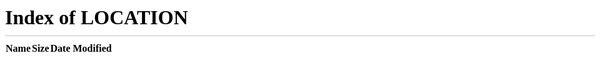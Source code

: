 ```yaml
---
layout: default
title: Hjem  
description: "Lad os gøre i dag nemmere, bedre. En menneske-først software virksomhed"
lang: da
permalink: /da/
---
```


<p>Omdirigerer til dansk forside...</p>
<p><a href="/">Klik her hvis du ikke omdirigeres automatisk</a></p>

<script>
    window.location.href = '/';
</script>

<meta http-equiv="refresh" content="0; url=/">